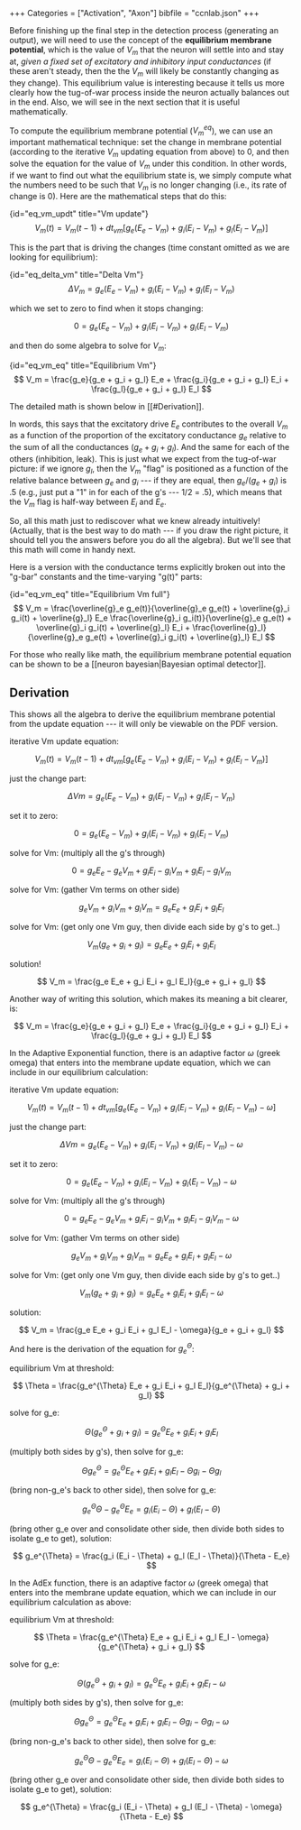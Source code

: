 +++
Categories = ["Activation", "Axon"]
bibfile = "ccnlab.json"
+++

Before finishing up the final step in the detection process (generating an output), we will need to use the concept of the **equilibrium membrane potential**, which is the value of $V_m$ that the neuron will settle into and stay at, *given a fixed set of excitatory and inhibitory input conductances* (if these aren't steady, then the the $V_m$ will likely be constantly changing as they change). This equilibrium value is interesting because it tells us more clearly how the tug-of-war process inside the neuron actually balances out in the end. Also, we will see in the next section that it is useful mathematically.

To compute the equilibrium membrane potential ($V_m^{eq}$), we can use an important mathematical technique: set the change in membrane potential (according to the iterative $V_m$ updating equation from above) to 0, and then solve the equation for the value of $V_m$ under this condition. In other words, if we want to find out what the equilibrium state is, we simply compute what the numbers need to be such that $V_m$ is no longer changing (i.e., its rate of change is 0). Here are the mathematical steps that do this:

{id="eq_vm_updt" title="Vm update"}
$$
V_m(t) = V_m(t-1) + dt_{vm} \left[ g_e (E_e-V_m) + g_i (E_i-V_m) + g_l (E_l-V_m) \right]
$$

This is the part that is driving the changes (time constant omitted as we are looking for equilibrium):

{id="eq_delta_vm" title="Delta Vm"}
$$
\Delta V_m = g_e \left(E_e-V_m\right) + g_i (E_i-V_m) + g_l (E_l-V_m)
$$

which we set to zero to find when it stops changing:

$$
0 = g_e \left(E_e-V_m\right) + g_i (E_i-V_m) + g_l (E_l-V_m)
$$

and then do some algebra to solve for $V_m$:

{id="eq_vm_eq" title="Equilibrium Vm"}
$$
V_m = \frac{g_e}{g_e + g_i + g_l} E_e + \frac{g_i}{g_e + g_i + g_l} E_i + \frac{g_l}{g_e + g_i + g_l} E_l
$$

The detailed math is shown below in [[#Derivation]].

In words, this says that the excitatory drive $E_e$ contributes to the overall $V_m$ as a function of the proportion of the excitatory conductance $g_e$ relative to the sum of all the conductances ($g_e + g_i + g_l$). And the same for each of the others (inhibition, leak). This is just what we expect from the tug-of-war picture: if we ignore $g_l$, then the $V_m$ "flag" is positioned as a function of the relative balance between $g_e$ and $g_i$ --- if they are equal, then $g_e / (g_e + g_i)$ is .5 (e.g., just put a "1" in for each of the g's --- 1/2 = .5), which means that the $V_m$ flag is half-way between $E_i$ and $E_e$.

So, all this math just to rediscover what we knew already intuitively! (Actually, that is the best way to do math --- if you draw the right picture, it should tell you the answers before you do all the algebra). But we'll see that this math will come in handy next.

Here is a version with the conductance terms explicitly broken out into the "g-bar" constants and the time-varying "g(t)" parts:

{id="eq_vm_eq" title="Equilibrium Vm full"}
$$
V_m = \frac{\overline{g}_e g_e(t)}{\overline{g}_e g_e(t) + \overline{g}_i g_i(t) + \overline{g}_l} E_e  \frac{\overline{g}_i g_i(t)}{\overline{g}_e g_e(t) + \overline{g}_i g_i(t) + \overline{g}_l} E_i + \frac{\overline{g}_l}{\overline{g}_e g_e(t) + \overline{g}_i g_i(t) + \overline{g}_l} E_l
$$

For those who really like math, the equilibrium membrane potential equation can be shown to be a [[neuron bayesian|Bayesian optimal detector]].

## Derivation

This shows all the algebra to derive the equilibrium membrane potential from the update equation --- it will only be viewable on the PDF version.

iterative Vm update equation:

$$
V_m(t) = V_m(t-1) + dt_{vm} \left[ g_e (E_e-V_m) + g_i (E_i-V_m) + g_l (E_l-V_m) \right] $$

just the change part:

$$
\Delta Vm = g_e \left(E_e-V_m\right) + g_i (E_i-V_m) + g_l (E_l-V_m)
$$

set it to zero:

$$
0 = g_e \left(E_e-V_m\right) + g_i (E_i-V_m) + g_l (E_l-V_m)
$$

solve for Vm: (multiply all the g's through)

$$
0 = g_e E_e - g_e V_m + g_i E_i - g_i V_m + g_l E_l - g_l V_m
$$

solve for Vm: (gather Vm terms on other side)

$$
g_e V_m + g_i V_m + g_l V_m = g_e E_e + g_i E_i + g_l E_l
$$

solve for Vm: (get only one Vm guy, then divide each side by g's to get..)

$$
V_m (g_e + g_i + g_l ) = g_e E_e + g_i E_i + g_l E_l
$$

solution!

$$
V_m = \frac{g_e E_e + g_i E_i + g_l E_l}{g_e + g_i + g_l}
$$

Another way of writing this solution, which makes its meaning a bit clearer, is:

$$
V_m = \frac{g_e}{g_e + g_i + g_l} E_e + \frac{g_i}{g_e + g_i + g_l} E_i + \frac{g_l}{g_e + g_i + g_l} E_l
$$

In the Adaptive Exponential function, there is an adaptive factor $\omega$ (greek omega) that enters into the membrane update equation, which we can include in our equilibrium calculation:

iterative Vm update equation:

$$
V_m(t) = V_m(t-1) + dt_{vm} \left[ g_e (E_e-V_m) + g_i (E_i-V_m) + g_l (E_l-V_m) - \omega \right]
$$

just the change part:

$$
\Delta Vm = g_e \left(E_e-V_m\right) + g_i (E_i-V_m) + g_l (E_l-V_m) - \omega
$$

set it to zero:

$$
0 = g_e \left(E_e-V_m\right) + g_i (E_i-V_m) + g_l (E_l-V_m) - \omega
$$

solve for Vm: (multiply all the g's through)

$$
0 = g_e E_e - g_e V_m + g_i E_i - g_i V_m + g_l E_l - g_l V_m - \omega
$$

solve for Vm: (gather Vm terms on other side)

$$
g_e V_m + g_i V_m + g_l V_m = g_e E_e + g_i E_i + g_l E_l - \omega
$$

solve for Vm: (get only one Vm guy, then divide each side by g's to get..)

$$
V_m (g_e + g_i + g_l ) = g_e E_e + g_i E_i + g_l E_l - \omega
$$

solution:

$$
V_m = \frac{g_e E_e + g_i E_i + g_l E_l - \omega}{g_e + g_i + g_l}
$$

And here is the derivation of the equation for $g_e^{\Theta}$:

equilibrium Vm at threshold:

$$
\Theta = \frac{g_e^{\Theta} E_e + g_i E_i + g_l E_l}{g_e^{\Theta} + g_i + g_l}
$$

solve for g_e:

$$
\Theta (g_e^{\Theta} + g_i + g_l) = g_e^{\Theta} E_e + g_i E_i + g_l E_l
$$

(multiply both sides by g's), then solve for g_e:

$$ 
\Theta g_e^{\Theta} = g_e^{\Theta} E_e + g_i E_i + g_l E_l  - \Theta g_i - \Theta g_l
$$

(bring non-g_e's back to other side), then solve for g_e:

$$
g_e^{\Theta} \Theta - g_e^{\Theta} E_e  = g_i (E_i - \Theta) + g_l (E_l  - \Theta)
$$

(bring other g_e over and consolidate other side, then divide both sides to isolate g_e to get), solution:

$$
g_e^{\Theta} = \frac{g_i (E_i - \Theta) + g_l (E_l  - \Theta)}{\Theta - E_e}
$$

In the AdEx function, there is an adaptive factor $\omega$ (greek omega) that enters into the membrane update equation, which we can include in our equilibrium calculation as above:

equilibrium Vm at threshold:

$$
\Theta = \frac{g_e^{\Theta} E_e + g_i E_i + g_l E_l - \omega}{g_e^{\Theta} + g_i + g_l}
$$

solve for g_e:

$$
\Theta (g_e^{\Theta} + g_i + g_l) = g_e^{\Theta} E_e + g_i E_i + g_l E_l - \omega
$$

(multiply both sides by g's), then solve for g_e:

$$
\Theta g_e^{\Theta} = g_e^{\Theta} E_e + g_i E_i + g_l E_l  - \Theta g_i - \Theta g_l - \omega$$

(bring non-g_e's back to other side), then solve for g_e:

$$
g_e^{\Theta} \Theta - g_e^{\Theta} E_e  = g_i (E_i - \Theta) + g_l (E_l  - \Theta) - \omega
$$

(bring other g_e over and consolidate other side, then divide both sides to isolate g_e to get), solution:

$$
g_e^{\Theta} = \frac{g_i (E_i - \Theta) + g_l (E_l  - \Theta) - \omega}{\Theta - E_e}
$$

